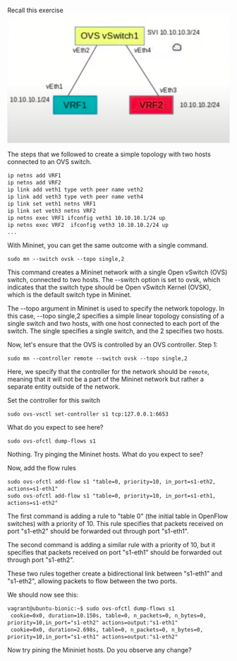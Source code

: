 Recall this exercise
![ALT TEXT](https://github.com/SNL-UCSB/cs-176b-tutorials-spring23/blob/main/tutorial1/image.png?raw=true)

The steps that we followed to create a simple topology with two hosts connected to an OVS switch. 

```
ip netns add VRF1
ip netns add VRF2
ip link add veth1 type veth peer name veth2
ip link add veth3 type veth peer name veth4
ip link set veth1 netns VRF1
ip link set veth3 netns VRF2
ip netns exec VRF1 ifconfig veth1 10.10.10.1/24 up
ip netns exec VRF2  ifconfig veth3 10.10.10.2/24 up
...
```

With Mininet, you can get the same outcome with a single command. 
```
sudo mn --switch ovsk --topo single,2
```
This command creates a Mininet network with a single Open vSwitch (OVS) switch, connected to two hosts. The --switch option is set to ovsk, which indicates that the switch type should be Open vSwitch Kernel (OVSK), which is the default switch type in Mininet. 

The --topo argument in Mininet is used to specify the network topology. In this case, --topo single,2 specifies a simple linear topology consisting of a single switch and two hosts, with one host connected to each port of the switch. The single specifies a single switch, and the 2 specifies two hosts.

Now, let's ensure that the OVS is controlled by an OVS controller.
Step 1: 
```
sudo mn --controller remote --switch ovsk --topo single,2
```
Here, we specify that the controller for the network should be `remote`, meaning that it will not be a part of the Mininet network but rather a separate entity outside of the network.

Set the controller for this switch
```
sudo ovs-vsctl set-controller s1 tcp:127.0.0.1:6653
```

What do you expect to see here?
```
sudo ovs-ofctl dump-flows s1
```

Nothing. Try pinging the Mininet hosts. What do you expect to see?

Now, add the flow rules
```
sudo ovs-ofctl add-flow s1 "table=0, priority=10, in_port=s1-eth2, actions=s1-eth1"
sudo ovs-ofctl add-flow s1 "table=0, priority=10, in_port=s1-eth1, actions=s1-eth2"
```
The first command is adding a rule to "table 0" (the initial table in OpenFlow switches) with a priority of 10. This rule specifies that packets received on port "s1-eth2" should be forwarded out through port "s1-eth1".

The second command is adding a similar rule with a priority of 10, but it specifies that packets received on port "s1-eth1" should be forwarded out through port "s1-eth2".

These two rules together create a bidirectional link between "s1-eth1" and "s1-eth2", allowing packets to flow between the two ports.

We should now see this: 
```
vagrant@ubuntu-bionic:~$ sudo ovs-ofctl dump-flows s1
 cookie=0x0, duration=10.150s, table=0, n_packets=0, n_bytes=0, priority=10,in_port="s1-eth2" actions=output:"s1-eth1"
 cookie=0x0, duration=2.698s, table=0, n_packets=0, n_bytes=0, priority=10,in_port="s1-eth1" actions=output:"s1-eth2"
```
Now try pining the Mininiet hosts. Do you observe any change?
 
